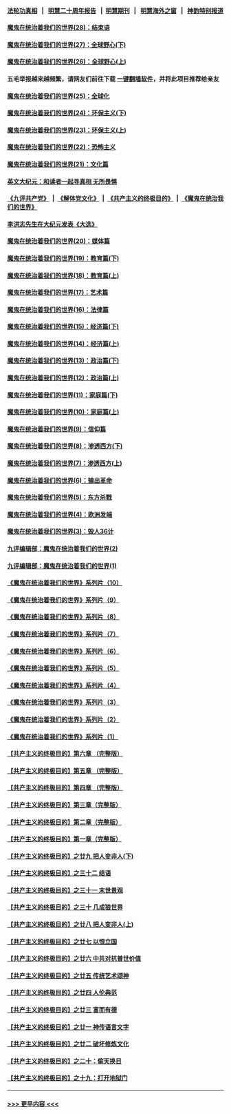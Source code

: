 #### [法轮功真相](https://github.com/gfw-breaker/truth/blob/master/README.md?t=0) &nbsp;&nbsp;|&nbsp;&nbsp; [明慧二十周年报告](https://github.com/gfw-breaker/mh-reports/blob/master/README.md?t=0) &nbsp;&nbsp;|&nbsp;&nbsp;[明慧期刊](https://github.com/gfw-breaker/mh-qikan) &nbsp;&nbsp;|&nbsp;&nbsp; [明慧海外之窗](https://github.com/gfw-breaker/mh-news/blob/master/README.md?t=0) &nbsp;&nbsp;|&nbsp;&nbsp; [神韵特别报道](https://github.com/gfw-breaker/mh-news/blob/master/shenyun.md?t=0)
#### [魔鬼在统治着我们的世界(28)：结束语](../pages/nsc422/n10936246.md?t=07091351) 
#### [魔鬼在统治着我们的世界(27)：全球野心(下)](../pages/nsc422/n10928319.md?t=07091351) 
#### [魔鬼在统治着我们的世界(26)：全球野心(上)](../pages/nsc422/n10900318.md?t=07091351) 
#### 五毛举报越来越频繁，请网友们前往下载 [一键翻墙软件](https://github.com/gfw-breaker/ssr-accounts)，并将此项目推荐给亲友
#### [魔鬼在统治着我们的世界(25)：全球化](../pages/nsc422/n10788205.md?t=07091351) 
#### [魔鬼在统治着我们的世界(24)：环保主义(下)](../pages/nsc422/n10695307.md?t=07091351) 
#### [魔鬼在统治着我们的世界(23)：环保主义(上)](../pages/nsc422/n10688613.md?t=07091351) 
#### [魔鬼在统治着我们的世界(22)：恐怖主义](../pages/nsc422/n10614727.md?t=07091351) 
#### [魔鬼在统治着我们的世界(21)：文化篇](../pages/nsc422/n10597706.md?t=07091351) 
#### [英文大纪元：和读者一起寻真相 无所畏惧](../pages/nsc422/n12542027.md?t=07091351) 
#### [《九评共产党》](https://github.com/begood0513/9ping.md/blob/master/README.md) &nbsp;|&nbsp; [《解体党文化》](../../../../jtdwh.md/blob/master/README.md)  &nbsp;|&nbsp; [《共产主义的终极目的》](../../../../gczydzjmd.md/blob/master/README.md) &nbsp;|&nbsp; [《魔鬼在统治我们的世界》](../../../../mgztzwmdsj.md/blob/master/README.md) 
#### [李洪志先生在大纪元发表《大选》](../pages/nsc422/n12534746.md?t=07091351) 
#### [魔鬼在统治着我们的世界(20)：媒体篇](../pages/nsc422/n10586579.md?t=07091351) 
#### [魔鬼在统治着我们的世界(19)：教育篇(下)](../pages/nsc422/n10564808.md?t=07091351) 
#### [魔鬼在统治着我们的世界(18)：教育篇(上)](../pages/nsc422/n10526970.md?t=07091351) 
#### [魔鬼在统治着我们的世界(17)：艺术篇](../pages/nsc422/n10499093.md?t=07091351) 
#### [魔鬼在统治着我们的世界(16)：法律篇](../pages/nsc422/n10485969.md?t=07091351) 
#### [魔鬼在统治着我们的世界(15)：经济篇(下)](../pages/nsc422/n10469975.md?t=07091351) 
#### [魔鬼在统治着我们的世界(14)：经济篇(上)](../pages/nsc422/n10457370.md?t=07091351) 
#### [魔鬼在统治着我们的世界(13)：政治篇(下)](../pages/nsc422/n10448270.md?t=07091351) 
#### [魔鬼在统治着我们的世界(12)：政治篇(上)](../pages/nsc422/n10444576.md?t=07091351) 
#### [魔鬼在统治着我们的世界(11)：家庭篇(下)](../pages/nsc422/n10440961.md?t=07091351) 
#### [魔鬼在统治着我们的世界(10)：家庭篇(上)](../pages/nsc422/n10435448.md?t=07091351) 
#### [魔鬼在统治着我们的世界(9)：信仰篇](../pages/nsc422/n10432159.md?t=07091351) 
#### [魔鬼在统治着我们的世界(8)：渗透西方(下)](../pages/nsc422/n10429603.md?t=07091351) 
#### [魔鬼在统治着我们的世界(7)：渗透西方(上)](../pages/nsc422/n10426013.md?t=07091351) 
#### [魔鬼在统治着我们的世界(6)：输出革命](../pages/nsc422/n10421536.md?t=07091351) 
#### [魔鬼在统治着我们的世界(5)：东方杀戮](../pages/nsc422/n10417707.md?t=07091351) 
#### [魔鬼在统治着我们的世界(4)：欧洲发端](../pages/nsc422/n10414890.md?t=07091351) 
#### [魔鬼在统治着我们的世界(3)：毁人36计](../pages/nsc422/n10411583.md?t=07091351) 
#### [九评编辑部：魔鬼在统治着我们的世界(2)](../pages/nsc422/n10410036.md?t=07091351) 
#### [九评编辑部：魔鬼在统治着我们的世界(1)](../pages/nsc422/n10406825.md?t=07091351) 
#### [《魔鬼在统治着我们的世界》系列片（10）](../pages/nsc422/n12292670.md?t=07091351) 
#### [《魔鬼在统治着我们的世界》系列片（9）](../pages/nsc422/n12290859.md?t=07091351) 
#### [《魔鬼在统治着我们的世界》系列片（8）](../pages/nsc422/n12287445.md?t=07091351) 
#### [《魔鬼在统治着我们的世界》系列片（7）](../pages/nsc422/n12283425.md?t=07091351) 
#### [《魔鬼在统治着我们的世界》系列片（6）](../pages/nsc422/n12282314.md?t=07091351) 
#### [《魔鬼在统治着我们的世界》系列片（5）](../pages/nsc422/n12281419.md?t=07091351) 
#### [《魔鬼在统治着我们的世界》系列片（4）](../pages/nsc422/n12274024.md?t=07091351) 
#### [《魔鬼在统治着我们的世界》系列片（3）](../pages/nsc422/n12271322.md?t=07091351) 
#### [《魔鬼在统治着我们的世界》系列片（2）](../pages/nsc422/n12269049.md?t=07091351) 
#### [《魔鬼在统治着我们的世界》系列片（1）](../pages/nsc422/n12267575.md?t=07091351) 
#### [【共产主义的终极目的】第六章 （完整版）](../pages/nsc422/n11428913.md?t=07091351) 
#### [【共产主义的终极目的】第五章 （完整版）](../pages/nsc422/n11428912.md?t=07091351) 
#### [【共产主义的终极目的】第四章 （完整版）](../pages/nsc422/n11428907.md?t=07091351) 
#### [【共产主义的终极目的】第三章（完整版）](../pages/nsc422/n11428848.md?t=07091351) 
#### [【共产主义的终极目的】第二章（完整版）](../pages/nsc422/n11428831.md?t=07091351) 
#### [【共产主义的终极目的】第一章（完整版）](../pages/nsc422/n11417651.md?t=07091351) 
#### [【共产主义的终极目的】之廿九 把人变非人(下)](../pages/nsc422/n11344140.md?t=07091351) 
#### [【共产主义的终极目的】之三十二 结语](../pages/nsc422/n11360535.md?t=07091351) 
#### [【共产主义的终极目的】之三十一 末世景观](../pages/nsc422/n11351129.md?t=07091351) 
#### [【共产主义的终极目的】之三十 几成狼世界](../pages/nsc422/n11348280.md?t=07091351) 
#### [【共产主义的终极目的】之廿八 把人变非人(上)](../pages/nsc422/n11340492.md?t=07091351) 
#### [【共产主义的终极目的】之廿七 以恨立国](../pages/nsc422/n11336944.md?t=07091351) 
#### [【共产主义的终极目的】之廿六 中共对抗普世价值](../pages/nsc422/n11324785.md?t=07091351) 
#### [【共产主义的终极目的】之廿五 传统艺术颂神](../pages/nsc422/n11296396.md?t=07091351) 
#### [【共产主义的终极目的】之廿四 人伦典范](../pages/nsc422/n11296397.md?t=07091351) 
#### [【共产主义的终极目的】之廿三 富而有德](../pages/nsc422/n11283598.md?t=07091351) 
#### [【共产主义的终极目的】之廿一 神传语言文字](../pages/nsc422/n11263265.md?t=07091351) 
#### [【共产主义的终极目的】之廿二 破坏修炼文化](../pages/nsc422/n11245728.md?t=07091351) 
#### [【共产主义的终极目的】之二十：偷天换日](../pages/nsc422/n11238846.md?t=07091351) 
#### [【共产主义的终极目的】之十九：打开地狱门](../pages/nsc422/n11206376.md?t=07091351) 

----
#### [ >>> 更早内容 <<< ](../indexes/nsc422-earlier.md)
